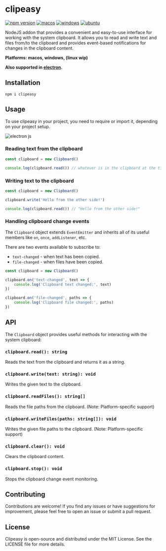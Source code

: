 # clipeasy

[![npm version](https://badge.fury.io/js/clipeasy.svg)](https://badge.fury.io/js/clipeasy) [![macos](https://github.com/iamthenoah/clipeasy/actions/workflows/macos.yml/badge.svg)](https://github.com/iamthenoah/clipeasy/actions/workflows/macos.yml) [![windows](https://github.com/iamthenoah/clipeasy/actions/workflows/windows.yml/badge.svg)](https://github.com/iamthenoah/clipeasy/actions/workflows/windows.yml) [![ubuntu](https://github.com/iamthenoah/clipeasy/actions/workflows/ubuntu.yml/badge.svg)](https://github.com/iamthenoah/clipeasy/actions/workflows/ubuntu.yml)

NodeJS addon that provides a convenient and easy-to-use interface for working with the system clipboard. It allows you to read and write text and files from/to the clipboard and provides event-based notifications for changes in the clipboard content.

**Platforms: macos, windows, (linux wip)**

**Also supported in [electron](https://www.electronjs.org/).**

## Installation

```
npm i clipeasy
```

## Usage

To use clipeasy in your project, you need to require or import it, depending on your project setup.

![electron js](https://github.com/iamthenoah/clipeasy/assets/56337775/4f92dd2a-00cd-43e1-8c1a-87e9b48ca396)

### Reading text from the clipboard

```js
const clipboard = new Clipboard()

console.log(clipboard.read()) // whatever is in the clipboard at the time
```

### Writing text to the clipboard

```js
const clipboard = new Clipboard()

clipboard.write('Hello from the other side!')

console.log(clipboard.read()) // "Hello from the other side!"
```

### Handling clipboard change events

The `Clipboard` object extends `EventEmitter` and inherits all of its useful members like `on`, `once`, `addListener`, etc.

There are two events available to subscribe to:

- `text-changed` - when text has been copied.
- `file-changed` - when files have been copied.

```js
const clipboard = new Clipboard()

clipboard.on('text-changed', text => {
	console.log('Clipboard text changed:', text)
})

clipboard.on('file-changed', paths => {
	console.log('Clipboard file changed:', paths)
})
```

## API

The `Clipboard` object provides useful methods for interacting with the system clipboard:

### `clipboard.read(): string`

Reads the text from the clipboard and returns it as a string.

### `clipboard.write(text: string): void`

Writes the given text to the clipboard.

### `clipboard.readFiles(): string[]`

Reads the file paths from the clipboard. (Note: Platform-specific support)

### `clipboard.writeFiles(paths: string[]): void`

Writes the given file paths to the clipboard. (Note: Platform-specific support)

### `clipboard.clear(): void`

Clears the clipboard content.

### `clipboard.stop(): void`

Stops the clipboard change event monitoring.

## Contributing

Contributions are welcome! If you find any issues or have suggestions for improvement, please feel free to open an issue or submit a pull request.

## License

Clipeasy is open-source and distributed under the MIT License. See the LICENSE file for more details.

